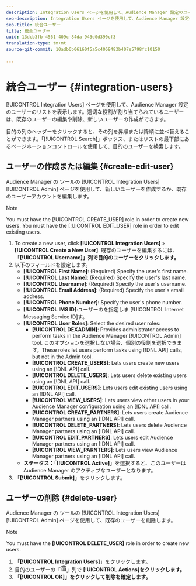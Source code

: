 ```yaml
---
description: Integration Users ページを使用して、Audience Manager 設定のユーザーのリストを表示します。所定のユーザーの役割が割り当てられていれば、既存のユーザーの編集や削除、新しいユーザーの作成ができます。
seo-description: Integration Users ページを使用して、Audience Manager 設定のユーザーのリストを表示します。所定のユーザーの役割が割り当てられていれば、既存のユーザーの編集や削除、新しいユーザーの作成ができます。
seo-title: 統合ユーザー
title: 統合ユーザー
uuid: 13dcb3fb-4561-409c-84da-943d0d390cf3
translation-type: tm+mt
source-git-commit: 10adb6b06160f5a5c4068483b407e5798fc10150

---
```



# 統合ユーザー {#integration-users}

[!UICONTROL Integration Users] ページを使用して、Audience Manager 設定のユーザーのリストを表示します。適切な役割が割り当てられているユーザーは、既存のユーザーの編集や削除、新しいユーザーの作成ができます。

<!-- c_integration_users.xml -->

目的の列のヘッダーをクリックすると、その列を昇順または降順に並べ替えることができます。「[!UICONTROL Search]」ボックス、またはリストの最下部にあるページネーションコントロールを使用して、目的のユーザーを検索します。

## ユーザーの作成または編集 {#create-edit-user}

Audience Manager の ツールの [!UICONTROL Integration Users][!UICONTROL Admin] ページを使用して、新しいユーザーを作成するか、既存のユーザーアカウントを編集します。

<!-- t_create_user.xml -->

>[!NOTE]
>
>You must have the [!UICONTROL CREATE_USER] role in order to create new users. You must have the [!UICONTROL EDIT_USER] role in order to edit existing users.

1. To create a new user, click **[!UICONTROL Integration Users]** &gt; **[!UICONTROL Create a New User]**. 既存のユーザーを編集するには、「**[!UICONTROL Username]」列で目的のユーザーをクリックします。**
2. 以下のフィールドを設定します。
   * **[!UICONTROL First Name]**: (Required) Specify the user's first name.
   * **[!UICONTROL Last Name]**: (Required) Specify the user's last name.
   * **[!UICONTROL Username]**: (Required) Specify the user's username.
   * **[!UICONTROL Email Address]**: (Required) Specify the user's email address.
   * **[!UICONTROL Phone Number]**: Specify the user's phone number.
   * **[!UICONTROL IMS ID]**:ユーザーのを指定しま [!UICONTROL Internet Messaging Service ID]す。
   * **[!UICONTROL User Roles]**: Select the desired user roles:
      * **[!UICONTROL DEXADMIN]**: Provides administrator access to perform tasks in the Audience Manager [!UICONTROL Admin] tool. このオプションを選択しない場合、個別の役割を選択できます。These roles let users perform tasks using [!DNL API] calls, but not in the Admin tool.
      * **[!UICONTROL CREATE_USERS]**: Lets users create new users using an [!DNL API] call.
      * **[!UICONTROL DELETE_USERS]**: Lets users delete existing users using an [!DNL API] call.
      * **[!UICONTROL EDIT_USERS]**: Lets users edit existing users using an [!DNL API] call.
      * **[!UICONTROL VIEW_USERS]**: Lets users view other users in your Audience Manager configuration using an [!DNL API] call.
      * **[!UICONTROL CREATE_PARTNERS]**: Lets users create Audience Manager partners using an [!DNL API] call.
      * **[!UICONTROL DELETE_PARTNERS]**: Lets users delete Audience Manager partners using an [!DNL API] call.
      * **[!UICONTROL EDIT_PARTNERS]**: Lets users edit Audience Manager partners using an [!DNL API] call.
      * **[!UICONTROL VIEW_PARNTERS]**: Lets users view Audience Manager partners using an [!DNL API] call.
   * **ステータス：**「**[!UICONTROL Active]**」を選択すると、このユーザーは Audience Manager のアクティブなユーザーとなります。
3. 「**[!UICONTROL Submit]**」をクリックします。

## ユーザーの削除 {#delete-user}

Audience Manager の ツールの [!UICONTROL Integration Users][!UICONTROL Admin] ページを使用して、既存のユーザーを削除します。

<!-- t_delete_user.xml -->

>[!NOTE]
>
>You must have the **[!UICONTROL DELETE_USER]** role in order to create new users.

1. 「**[!UICONTROL Integration Users]**」をクリックします。
2. 目的のユーザーの「![](assets/icon_delete.png)」列で **[!UICONTROL Actions]をクリックします。**
3. 「**[!UICONTROL OK]」をクリックして削除を確定します。**